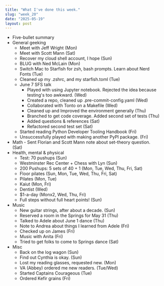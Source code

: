 ```yaml
---
title: "What I've done this week."
slug: "week_20"
date: "2025-05-19"
layout: post
---
```


* Five-bullet summary
* General geeking
    - Meet with Jeff Wright (Mon)
    - Meet with Scott Mann (Sat)
    - Recover my cloud shell account, I hope (Sun)
    - BLUG with Ned McLain (Mon)
    - Switch Mac to Starfish for zsh, bash prompts. Learn about Nerd Fonts (Tue)
    - Cleaned up my .zshrc, and my starfish.toml (Tue)
    - June 7 SFS talk
        - Played with using Jupyter notebook. Rejected the idea because testing's too awkward. (Wed)
        - Created a repo, cleaned up .pre-commit-config.yaml (Wed)
        - Collaborated with Tonto on a Makefile (Wed)
        - Cleaned up and Improved the environment generally (Thu)
        - Branched to get code coverage. Added second set of tests (Thu)
        - Added questions & references (Sat)
        - Refactored second test set (Sat)
    - Started reading Python Developer Tooling Handbook (Fri)
    - Unsuccessfully played with making another PyPI package. (Fri)
* Math
        - Sent Florian and Scott Mann note about set-theory question. (Sat)
* Health, mental & physical
    - Test: 70 pushups (Sun)
    - Westminster Rec Center + Chess with Lyn (Sun)
    - 200 Pushups: 5 sets of 40 + 1 (Mon, Tue, Wed, Thu, Fri, Sat)
    - Floor pilates (Sun, Mon, Tue, Wed, Thu, Fri, Sat)
    - Pilates (Mon, Tue)
    - Kaiut (Mon, Fri)
    - Dentist (Wed)
    - $1-a-day (Monx2, Wed, Thu, Fri)
    - Full steps without full heart points! (Sun)
* Music
    - New guitar strings, after about a decade. (Sun)
    - Reserved a room in the Springs for May 31 (Thu)
    - Talked to Adele about June 1 dance (Thu)
    - Note to Andrea about things I learned from Adele (Fri)
    - Checked up on James (Fri)
    - Music with Anita (Fri)
    - Tried to get folks to come to Springs dance (Sat)
* Misc
    - Back on the log wagon (Sun)
    - Find out Cynthia is okay. (Sun)
    - Lost my reading glasses, requested new. (Mon)
    - VA (Abbey) ordered me new readers. (Tue/Wed)
    - Started Captains Courageous (Tue)
    - Ordered Kefir grains (Fri)
